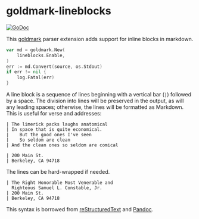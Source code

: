 # goldmark-lineblocks

[![GoDoc](https://godoc.org/github.com/mdigger/goldmark-lineblocks?status.svg)](https://godoc.org/github.com/mdigger/goldmark-lineblocks)

This [goldmark](http://github.com/yuin/goldmark) parser extension adds support for inline blocks in markdown.

```go
var md = goldmark.New(
    lineblocks.Enable,
)
err := md.Convert(source, os.Stdout)
if err != nil {
    log.Fatal(err)
}
```

A line block is a sequence of lines beginning with a vertical bar (`|`) followed by a space. The division into lines will be preserved in the output, as will any leading spaces; otherwise, the lines will be formatted as Markdown. This is useful for verse and addresses:

    | The limerick packs laughs anatomical
    | In space that is quite economical.
    |    But the good ones I've seen
    |    So seldom are clean
    | And the clean ones so seldom are comical

    | 200 Main St.
    | Berkeley, CA 94718

The lines can be hard-wrapped if needed.

    | The Right Honorable Most Venerable and 
      Righteous Samuel L. Constable, Jr.
    | 200 Main St.
    | Berkeley, CA 94718

This syntax is borrowed from [reStructuredText](http://docutils.sourceforge.net/docs/ref/rst/introduction.html) and [Pandoc](https://pandoc.org/MANUAL.html#line-blocks).

